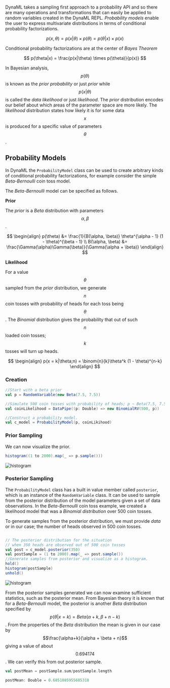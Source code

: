 <br/>

DynaML takes a sampling first approach to a probability API and so there are many operations and
transformations that can easily be applied to random variables created in the DynaML REPL. _Probability models_ enable
the user to express multivariate distributions in terms of conditional probability factorizations.

$$
p(x,\theta) = p(x|\theta) \times p(\theta) = p(\theta|x) \times p(x)
$$

Conditional probability factorizations are at the center of _Bayes Theorem_

$$
p(\theta|x) = \frac{p(x|\theta) \times p(\theta)}{p(x)}
$$

In Bayesian analysis, $$p(\theta)$$ is known as the _prior probability_ or just _prior_ while
$$
p(x|\theta)
$$ is called the _data likelihood_ or just _likelihood_. The _prior_ distribution encodes our belief about which areas of the parameter space are more likely. The _likelihood_ distribution states how likely it is for some data $$x$$ is produced for a specific value of parameters $$\theta$$.

## Probability Models

In DynaML the ```ProbabilityModel``` class can be used to create arbitrary kinds of conditional probability factorizations, for example consider the simple _Beta-Bernoulli_ coin toss model.

The _Beta-Bernoulli_ model can be specified as follows.

**Prior**

The _prior_ is a _Beta_ distribution with parameters $$\alpha, \beta$$.

$$
\begin{align}
  p(\theta) &= \frac{1}{B(\alpha, \beta)} \theta^{\alpha - 1} (1 - \theta)^{\beta - 1} \\
  B(\alpha, \beta) &= \frac{\Gamma(\alpha)\Gamma(\beta)}{\Gamma(\alpha + \beta)}
\end{align}
$$

**Likelihood**

For a value $$\theta$$ sampled from the _prior_ distribution, we generate $$n$$ coin tosses with probability of heads for each toss being $$\theta$$. The _Binomial_ distribution gives the probability that out of such $$n$$ loaded coin tosses; $$k$$ tosses will turn up heads.

$$
\begin{align}
p(x = k|\theta;n) = \binom{n}{k}\theta^k (1 - \theta)^{n-k}
\end{align}
$$

### Creation

```scala
//Start with a beta prior
val p = RandomVariable(new Beta(7.5, 7.5))

//Simulate 500 coin tosses with probability of heads; p ~ Beta(7.5, 7.5)
val coinLikelihood = DataPipe((p: Double) => new BinomialRV(500, p))

//Construct a probability model.
val c_model = ProbabilityModel(p, coinLikihood)

```

### Prior Sampling

We can now visualize the prior.

```scala
histogram((1 to 2000).map(_ => p.sample()))
```

![histogram](/images/histogram-prior.png)


### Posterior Sampling

The ```ProbabilityModel``` class has a built in value member called ```posterior```, which is an instance of the ```RandomVariable``` class. It can be used to sample from the posterior distribution of the model parameters given a set of data observations. In the _Beta-Bernoulli_ coin toss example, we created a likelihood model that was a _Binomial distribution_ over 500 coin tosses.

To generate samples from the posterior distribution, we must provide _data_ or in our case; the number of heads observed in 500 coin tosses.

```scala

// The posterior distribution for the situation
// when 350 heads are observed out of 500 coin tosses
val post = c_model.posterior(350)
val postSample = (1 to 2000).map(_ => post.sample())
//Generate samples from posterior and visualize as a histogram.
hold()
histogram(postSample)
unhold()
```

![histogram](/images/histogram-post-prior.png)


From the posterior samples generated we can now examine sufficient statistics, such as the posterior mean. From Bayesian theory it is known that for a _Beta-Bernoulli_ model, the posterior is another _Beta_ distribution specified by
$$
p(\theta|x = k) = Beta(\alpha + k, \beta + n - k)
$$. From the properties of the _Beta_ distribution the mean is given in our case by $$\frac{\alpha+k}{\alpha + \beta + n}$$ giving a value of about $$0.694174$$. We can verify this from out posterior sample.

```scala
val postMean = postSample.sum/postSample.length

postMean: Double = 0.6851085955685318
```
